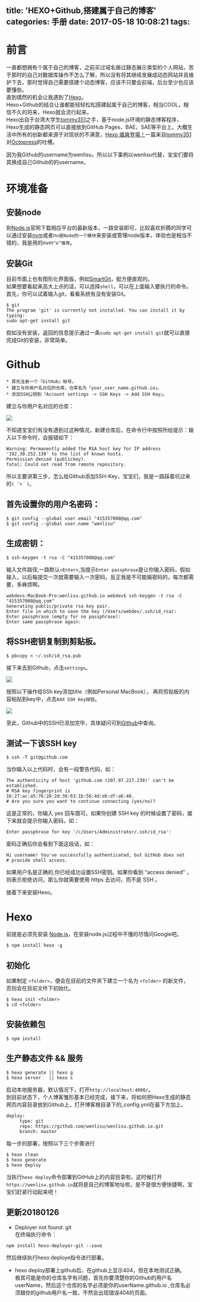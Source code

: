 title: 'HEXO+Github,搭建属于自己的博客'
categories: 手册
date: 2017-05-18 10:08:21
tags:
---
前言
=============

一直都想拥有个属于自己的博客，之前买过域名做过静态展示类型的个人网站，苦于那时的自己对数据库操作不怎么了解，所以没有将其继续发展成动态网站并且维护下去，那时觉得自己需要搭建个动态博客，应该不只要会前端，后台至少也应该要懂些。  
直到偶然的机会让我遇到了[Hexo](https://hexo.io)。   
Hexo+Github的结合让谁都能轻轻松松搭建起属于自己的博客，相当COOL，相信不久的将来，Hexo就会流行起来。   
Hexo出自于台湾大学生[tommy351](http://twitter.com/tommy351)之手，基于node.js环境的静态博客程序，Hexo生成的静态网页可以直接放到GitHub Pages、BAE、SAE等平台上。大概生活中所有的创新都来源于对现状的不满意，[Hexo 颯爽登場！](https://zespia.tw/blog/2012/10/11/hexo-debut/)一篇来自[tommy351](http://twitter.com/tommy351)对[Octopress](http://octopress.org/)的吐槽。

因为我Github的username为wenlisu，所以以下事例以wenlisu代替，宝宝们要将其换成自己Github的的username。

 环境准备
=============

## 安装node

到[Node.js](https://nodejs.org/en)官网下载相应平台的最新版本，一路安装即可，比较喜欢折腾的同学可以通过安装[nvm](https://github.com/creationix/nvm)或者n`n是Node的一个模块`来安装或管理node版本，体验也是相当不错的，我是用的nvm`^o^推荐`。

## 安装Git

目前市面上也有图形化界面版，例如[SmartGit](http://www.syntevo.com/smartgit/download)，挺方便直观的。  
如果想要看起来高大上点的话，可以选择`shell`，可以在上面输入要执行的命令。首先，你可以试着输入git，看看系统有没有安装Git。

```
$ git
The program 'git' is currently not installed. You can install it by typing:
sudo apt-get install git
```

假如没有安装，返回的信息提示通过一条`sudo apt-get install git`就可以直接完成Git的安装，非常简单。

 Github
=============

```
* 首先注册一个『GitHub』帐号。
* 建立与你用户名对应的仓库，仓库名为『your_user_name.github.io』。
* 添加SSH公钥到『Account settings -> SSH Keys -> Add SSH Key』。 
```
建立与你用户名对应的仓库：

![](http://ww3.sinaimg.cn/large/006tKfTcgy1ffplg4xs2kj30xp0kb40y.jpg)

不知道宝宝们有没有遇到过这种情况，新建仓库后，在命令行中按照所给提示：输入以下命令时，会报错如下：

```
Warning: Permanently added the RSA host key for IP address '192.30.252.130' to the list of known hosts.
Permission denied (publickey).
fatal: Could not read from remote repository.
```

所以主要讲第三步，怎么给Github添加SSH-Key，宝宝们，我是一路踩着坑过来的`( ´▽｀)`。

## 首先设置你的用户名密码：

```
$ git config --global user.email "415357008@qq.com"
$ git config --global user.name "wenlisu"
```
## 生成密钥：

```
$ ssh-keygen -t rsa -C "415357008@qq.com"
```

输入文件路径,一路默认`<Enter>`,当提示`Enter passphrase`是让你输入密码，假如输入，以后每提交一次就需要输入一次密码，反正我是不可能输密码的，每次都需要，多麻烦啊。

```
webdevs-MacBook-Pro:wenlisu.github.io webdev$ ssh-keygen -t rsa -C "415357008@qq.com"
Generating public/private rsa key pair.
Enter file in which to save the key (/Users/webdev/.ssh/id_rsa): 
Enter passphrase (empty for no passphrase): 
Enter same passphrase again: 
```

## 将SSH密钥复制到剪贴板。

```
$ pbcopy < ~/.ssh/id_rsa.pub
```

接下来去到Github，点击`settings`。

![](http://ww4.sinaimg.cn/large/006tKfTcgy1ffpmwc2yyjj30vd0jqdlr.jpg)

按照以下操作给SSh key添加title（例如Personal MacBook）， 再将剪贴板的内容粘贴到key中，点击`Add SSH key按钮`。

![](http://ww4.sinaimg.cn/large/006tKfTcgy1ffpmx1sdisj30uk0e3taf.jpg)

至此，Github中的SSH已添加完毕，具体疑问可到[Github](https://help.github.com/categories/authenticating-to-github/)中查询。

## 测试一下该SSH key
```
$ ssh -T git@github.com
```

当你输入以上代码时，会有一段警告代码，如：

```
The authenticity of host 'github.com (207.97.227.239)' can't be established.
# RSA key fingerprint is 16:27:ac:a5:76:28:2d:36:63:1b:56:4d:eb:df:a6:48.
# Are you sure you want to continue connecting (yes/no)?
```

这是正常的，你输入 yes 回车既可。如果你创建 SSH key 的时候设置了密码，接下来就会提示你输入密码，如：

```
Enter passphrase for key '/c/Users/Administrator/.ssh/id_rsa':
```

密码正确后你会看到下面这段话，如：

```
Hi username! You've successfully authenticated, but GitHub does not
# provide shell access.
```

如果用户名是正确的,你已经成功设置SSH密钥。如果你看到 “access denied” ，则表示拒绝访问，那么你就需要使用 https 去访问，而不是 SSH 。

接着下来安装Hexo。

 Hexo
=============

前提是必须先安装 [Node.js](https://nodejs.org/en)，在安装node.js过程中不懂的尽情问Google吧。   

```
$ npm install hexo -g
```

## 初始化

如果制定 `<folder>`，便会在目前的文件夹下建立一个名为 `<folder>` 的新文件，否则会在目前文件下初始化。

```
$ hexo init <folder>
$ cd <folder>
```

## 安装依赖包

```
$ npm install
```

## 生产静态文件 && 服务

```
$ hexo generate || hexo g 
$ hexo server   || hexo s 
```

启动本地服务器，默认情况下，打开`http://localhost:4000/`。  
到目前状态下，个人博客雏形基本已经完成，接下来，将如何把Hexo生成的静态网页内容目录放到Github上，打开博客根目录下的_config.yml在最下方加上。

```
deploy:
     type: git
     repo: https://github.com/wenlisu/wenlisu.github.io.git
     branch: master
```

每一步的部署，按照以下三个步骤进行

```
$ hexo clean
$ hexo generate
$ hexo deploy
```
当执行`hexo deploy`命令部署到GitHub上的内容目录啦，这时候打开`https://wenlisu.github.io`就将是自己的博客地址啦，是不是很方便快捷啊，宝宝们赶紧行动起来吧！

## 更新20180126

* Deployer not found: git  
在终端执行命令：
```
npm install hexo-deployer-git --save
```
然后继续执行hexo deploye指令进行部署。

* hexo deploy部署上github后，在github上显示404，但在本地测试正确。  
极其可能是你的仓库名字有问题，首先你要清楚你的Github的用户名userName，然后这个仓库的名字必须是你的userName.github.io ,仓库名必须跟你的github用户名一致，不然会出现错误404的页面。
